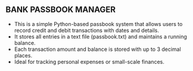## BANK PASSBOOK MANAGER
- This is a simple Python-based passbook system that allows users to record credit and debit transactions with dates and details. 
- It stores all entries in a text file (passbook.txt) and maintains a running balance. 
- Each transaction amount and balance is stored with up to 3 decimal places. 
- Ideal for tracking personal expenses or small-scale finances.
